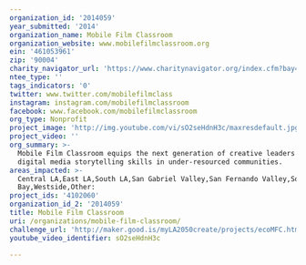 ```yaml
---
organization_id: '2014059'
year_submitted: '2014'
organization_name: Mobile Film Classroom
organization_website: www.mobilefilmclassroom.org
ein: '461053961'
zip: '90004'
charity_navigator_url: 'https://www.charitynavigator.org/index.cfm?bay=search.profile&ein=461053961'
ntee_type: ''
tags_indicators: '0'
twitter: www.twitter.com/mobilefilmclass
instagram: instagram.com/mobilefilmclassroom
facebook: www.facebook.com/mobilefilmclassroom
org_type: Nonprofit
project_image: 'http://img.youtube.com/vi/sO2seHdnH3c/maxresdefault.jpg'
project_video: ''
org_summary: >-
  Mobile Film Classroom equips the next generation of creative leaders with
  digital media storytelling skills in under-resourced communities.
areas_impacted: >-
  Central LA,East LA,South LA,San Gabriel Valley,San Fernando Valley,South
  Bay,Westside,Other:
project_ids: '4102060'
organization_id_2: '2014059'
title: Mobile Film Classroom
uri: /organizations/mobile-film-classroom/
challenge_url: 'http://maker.good.is/myLA2050create/projects/ecoMFC.html'
youtube_video_identifier: sO2seHdnH3c

---
```

